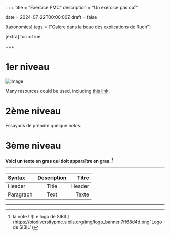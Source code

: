 +++
title = "Exercice PMC"
description = "Un exercice pas ouf"

date = 2024-07-22T00:00:00Z
draft = false

[taxonomies]
tags = ["Galère dans la boue des explications de Ruch"]

[extra]
toc = true


+++

# 1er niveau

![Image](https://biodiversitypmc.sibils.org/img/logo_banner.7ff68d4d.png) 

<p> Many resources could be used, including 
<a href="https://biodiversitypmc.sibils.org/" rel="noreferrer">this link</a>. <br></p>

# 2ème niveau

Essayons de prendre quelque *notes*.

# 3ème niveau

**Voici un texte en gras qui doit apparaître en gras. [^1]**


[^1]: la note !
![Le logo de SIBIL](https://biodiversitypmc.sibils.org/img/logo_banner.7ff68d4d.png"Logo de SIBIL")
***
| Syntax      | Description | Titre  |
| :---------- | :---------: | ------:|
| Header      | Title       | Header |
| Paragraph   | Text        | Texte  |
___
[^1]: pieds de page ligne 1
[^2]: pieds de page ligne 2
...
[*Biodiversity* **PMC**](https://biodiversitypmc.sibils.org/)
